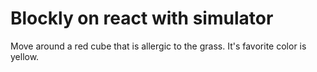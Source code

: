 # Blockly on react with simulator
Move around a red cube that is allergic to the grass. It's favorite color is yellow.

## 